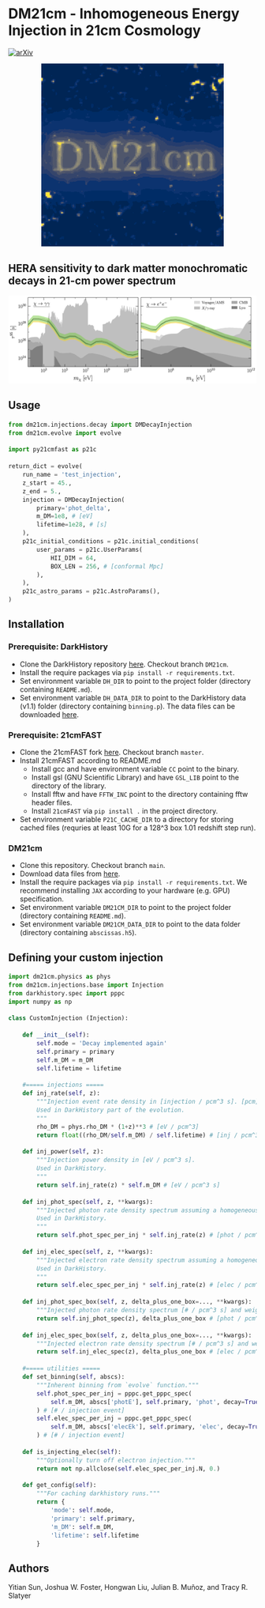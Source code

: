 # DM21cm - Inhomogeneous Energy Injection in 21cm Cosmology

[![arXiv](https://img.shields.io/badge/arXiv-2312.11608%20-green.svg)](https://arxiv.org/abs/2312.11608)

<p align="center"><img src="resources/logo.gif" /></p>

## HERA sensitivity to dark matter monochromatic decays in 21-cm power spectrum
<img src="resources/limits.png" width="1000"/>

## Usage

```python
from dm21cm.injections.decay import DMDecayInjection
from dm21cm.evolve import evolve

import py21cmfast as p21c

return_dict = evolve(
    run_name = 'test_injection',
    z_start = 45.,
    z_end = 5.,
    injection = DMDecayInjection(
        primary='phot_delta',
        m_DM=1e8, # [eV]
        lifetime=1e28, # [s]
    ),
    p21c_initial_conditions = p21c.initial_conditions(
        user_params = p21c.UserParams(
            HII_DIM = 64,
            BOX_LEN = 256, # [conformal Mpc]
        ),
    ),
    p21c_astro_params = p21c.AstroParams(),
)
```

## Installation

### Prerequisite: DarkHistory
- Clone the DarkHistory repository [here](https://github.com/hongwanliu/DarkHistory/tree/DM21cm). Checkout branch `DM21cm`.
- Install the require packages via `pip install -r requirements.txt`.
- Set environment variable `DH_DIR` to point to the project folder (directory containing `README.md`).
- Set environment variable `DH_DATA_DIR` to point to the DarkHistory data (v1.1) folder (directory containing `binning.p`). The data files can be downloaded [here](https://zenodo.org/records/6819310).

### Prerequisite: 21cmFAST
- Clone the 21cmFAST fork [here](https://github.com/joshwfoster/21cmFAST). Checkout branch `master`.
- Install 21cmFAST according to README.md
  - Install gcc and have environment variable `CC` point to the binary.
  - Install gsl (GNU Scientific Library) and have `GSL_LIB` point to the directory of the library.
  - Install fftw and have `FFTW_INC` point to the directory containing fftw header files.
  - Install `21cmFAST` via `pip install .` in the project directory.
- Set environment variable `P21C_CACHE_DIR` to a directory for storing cached files (requries at least 10G for a 128^3 box 1.01 redshift step run).

### DM21cm
- Clone this repository. Checkout branch `main`.
- Download data files from [here](https://doi.org/10.5281/zenodo.10397814).
- Install the require packages via `pip install -r requirements.txt`. We recommend installing `JAX` according to your hardware (e.g. GPU) specification.
- Set environment variable `DM21CM_DIR` to point to the project folder (directory containing `README.md`).
- Set environment variable `DM21CM_DATA_DIR` to point to the data folder (directory containing `abscissas.h5`).

## Defining your custom injection

```python
import dm21cm.physics as phys
from dm21cm.injections.base import Injection
from darkhistory.spec import pppc
import numpy as np

class CustomInjection (Injection):

    def __init__(self):
        self.mode = 'Decay implemented again'
        self.primary = primary
        self.m_DM = m_DM
        self.lifetime = lifetime

    #===== injections =====
    def inj_rate(self, z):
        """Injection event rate density in [injection / pcm^3 s]. [pcm] = [physical cm].
        Used in DarkHistory part of the evolution.
        """
        rho_DM = phys.rho_DM * (1+z)**3 # [eV / pcm^3]
        return float((rho_DM/self.m_DM) / self.lifetime) # [inj / pcm^3 s]
    
    def inj_power(self, z):
        """Injection power density in [eV / pcm^3 s].
        Used in DarkHistory.
        """
        return self.inj_rate(z) * self.m_DM # [eV / pcm^3 s]
    
    def inj_phot_spec(self, z, **kwargs):
        """Injected photon rate density spectrum assuming a homogeneous universe in [# / pcm^3 s].
        Used in DarkHistory.
        """
        return self.phot_spec_per_inj * self.inj_rate(z) # [phot / pcm^3 s]
    
    def inj_elec_spec(self, z, **kwargs):
        """Injected electron rate density spectrum assuming a homogeneous universe in [# / pcm^3 s].
        Used in DarkHistory.
        """
        return self.elec_spec_per_inj * self.inj_rate(z) # [elec / pcm^3 s]
    
    def inj_phot_spec_box(self, z, delta_plus_one_box=..., **kwargs):
        """Injected photon rate density spectrum [# / pcm^3 s] and weight box [dimensionless]."""
        return self.inj_phot_spec(z), delta_plus_one_box # [phot / pcm^3 s], [1]

    def inj_elec_spec_box(self, z, delta_plus_one_box=..., **kwargs):
        """Injected electron rate density spectrum [# / pcm^3 s] and weight box [dimensionless]."""
        return self.inj_elec_spec(z), delta_plus_one_box # [elec / pcm^3 s], [1]

    #===== utilities =====
    def set_binning(self, abscs):
        """Inherent binning from `evolve` function."""
        self.phot_spec_per_inj = pppc.get_pppc_spec(
            self.m_DM, abscs['photE'], self.primary, 'phot', decay=True
        ) # [# / injection event]
        self.elec_spec_per_inj = pppc.get_pppc_spec(
            self.m_DM, abscs['elecEk'], self.primary, 'elec', decay=True
        ) # [# / injection event]

    def is_injecting_elec(self):
        """Optionally turn off electron injection."""
        return not np.allclose(self.elec_spec_per_inj.N, 0.)
    
    def get_config(self):
        """For caching darkhistory runs."""
        return {
            'mode': self.mode,
            'primary': self.primary,
            'm_DM': self.m_DM,
            'lifetime': self.lifetime
        }
```

## Authors
Yitian Sun, Joshua W. Foster, Hongwan Liu, Julian B. Muñoz, and Tracy R. Slatyer
